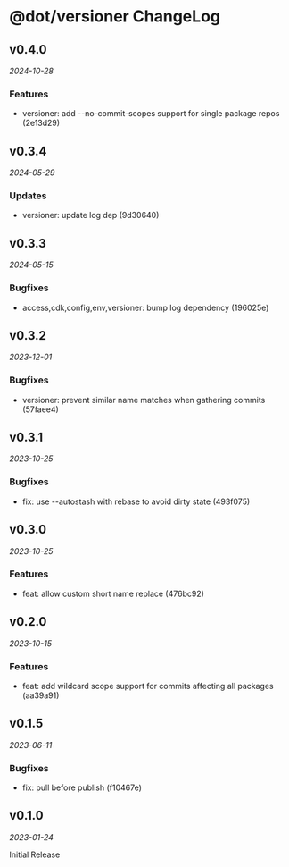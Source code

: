 # @dot/versioner ChangeLog

## v0.4.0

_2024-10-28_

### Features

- versioner: add --no-commit-scopes support for single package repos (2e13d29)

## v0.3.4

_2024-05-29_

### Updates

- versioner: update log dep (9d30640)

## v0.3.3

_2024-05-15_

### Bugfixes

- access,cdk,config,env,versioner: bump log dependency (196025e)

## v0.3.2

_2023-12-01_

### Bugfixes

- versioner: prevent similar name matches when gathering commits (57faee4)

## v0.3.1

_2023-10-25_

### Bugfixes

- fix: use --autostash with rebase to avoid dirty state (493f075)

## v0.3.0

_2023-10-25_

### Features

- feat: allow custom short name replace (476bc92)

## v0.2.0

_2023-10-15_

### Features

- feat: add wildcard scope support for commits affecting all packages (aa39a91)

## v0.1.5

_2023-06-11_

### Bugfixes

- fix: pull before publish (f10467e)

## v0.1.0

_2023-01-24_

Initial Release
